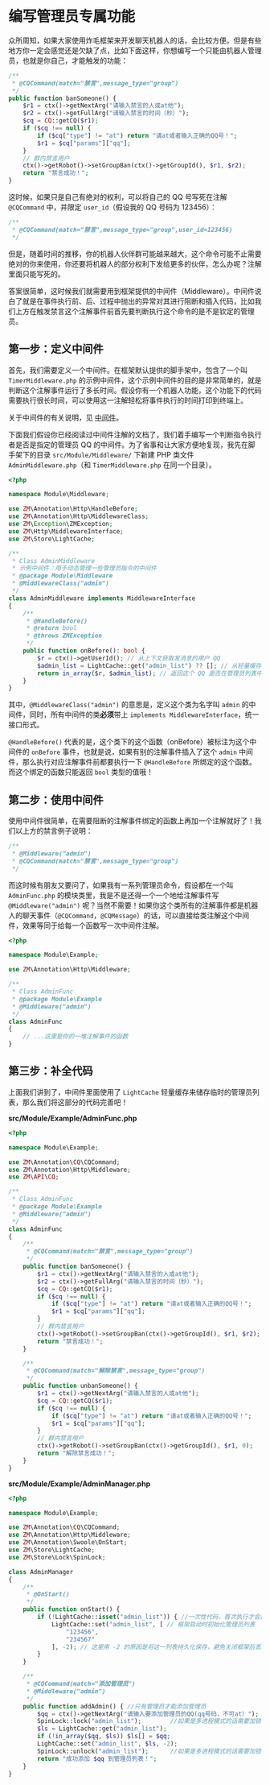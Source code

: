 # 编写管理员专属功能

众所周知，如果大家使用炸毛框架来开发聊天机器人的话，会比较方便。但是有些地方你一定会感觉还是欠缺了点，比如下面这样，你想编写一个只能由机器人管理员，也就是你自己，才能触发的功能：

```php
/**
 * @CQCommand(match="禁言",message_type="group")
 */
public function banSomeone() {
    $r1 = ctx()->getNextArg("请输入禁言的人或at他");
    $r2 = ctx()->getFullArg("请输入禁言的时间（秒）");
    $cq = CQ::getCQ($r1);
    if ($cq !== null) {
        if ($cq["type"] != "at") return "请at或者输入正确的QQ号！";
        $r1 = $cq["params"]["qq"];
    }
    // 群内禁言用户
    ctx()->getRobot()->setGroupBan(ctx()->getGroupId(), $r1, $r2);
    return "禁言成功！";
}
```

这时候，如果只是自己有绝对的权利，可以将自己的 QQ 号写死在注解 `@CQCommand` 中，并限定 `user_id`（假设我的 QQ 号码为 123456）：

```php
/**
 * @CQCommand(match="禁言",message_type="group",user_id=123456)
 */
```

但是，随着时间的推移，你的机器人伙伴群可能越来越大，这个命令可能不止需要绝对的你来使用，你还要将机器人的部分权利下发给更多的伙伴，怎么办呢？注解里面只能写死的。

答案很简单，这时候我们就需要用到框架提供的中间件（Middleware）。中间件说白了就是在事件执行前、后、过程中抛出的异常对其进行阻断和插入代码，比如我们上方在触发禁言这个注解事件前首先要判断执行这个命令的是不是钦定的管理员。

## 第一步：定义中间件

首先，我们需要定义一个中间件。在框架默认提供的脚手架中，包含了一个叫 `TimerMiddleware.php` 的示例中间件，这个示例中间件的目的是非常简单的，就是判断这个注解事件运行了多长时间。假设你有一个机器人功能，这个功能下的代码需要执行很长时间，可以使用这一注解轻松将事件执行的时间打印到终端上。

关于中间件的有关说明，见 [中间件](/event/middleware)。

下面我们假设你已经阅读过中间件注解的文档了，我们着手编写一个判断指令执行者是否是指定的管理员 QQ 的中间件。为了省事和让大家方便地复现，我先在脚手架下的目录 `src/Module/Middleware/` 下新建 PHP 类文件 `AdminMiddleware.php`（和 `TimerMiddleware.php` 在同一个目录）。

```php
<?php

namespace Module\Middleware;

use ZM\Annotation\Http\HandleBefore;
use ZM\Annotation\Http\MiddlewareClass;
use ZM\Exception\ZMException;
use ZM\Http\MiddlewareInterface;
use ZM\Store\LightCache;

/**
 * Class AdminMiddleware
 * 示例中间件：用于动态管理一些管理员指令的中间件
 * @package Module\Middleware
 * @MiddlewareClass("admin")
 */
class AdminMiddleware implements MiddlewareInterface
{
    /**
     * @HandleBefore()
     * @return bool
     * @throws ZMException
     */
    public function onBefore(): bool {
        $r = ctx()->getUserId(); // 从上下文获取发消息的用户 QQ
        $admin_list = LightCache::get("admin_list") ?? []; // 从轻量缓存获取管理员列表
        return in_array($r, $admin_list); // 返回这个 QQ 是否在管理员列表中
    }
}
```

其中，`@MiddlewareClass("admin")` 的意思是，定义这个类为名字叫 `admin` 的中间件，同时，所有中间件的类**必须**带上 `implements MiddlewareInterface`，统一接口形式。

`@HandleBefore()` 代表的是，这个类下的这个函数（onBefore）被标注为这个中间件的 `onBefore` 事件，也就是说，如果有别的注解事件插入了这个 `admin` 中间件，那么执行对应注解事件前都要执行一下 `@HandleBefore` 所绑定的这个函数。而这个绑定的函数只能返回 `bool` 类型的值哦！

## 第二步：使用中间件

使用中间件很简单，在需要阻断的注解事件绑定的函数上再加一个注解就好了！我们以上方的禁言例子说明：

```php
/**
 * @Middleware("admin")
 * @CQCommand(match="禁言",message_type="group")
 */
```

<chat-box :my-chats="[
    {type:0,content:'禁言 1234567 600'},
    {type:1,content:'禁言成功！'},
    {type:2,content:'假设我不在管理员名单里'},
    {type:0,content:'禁言 1234567 900'},
    {type:2,content:'机器人没有回复，因为中间件返回了 false，不继续执行'},
]"></chat-box>

而这时候有朋友又要问了，如果我有一系列管理员命令，假设都在一个叫 `AdminFunc.php` 的模块类里，我是不是还得一个一个地给注解事件写 `@Middleware("admin")` 呢？当然不需要！如果你这个类所有的注解事件都是机器人的聊天事件（`@CQCommand`，`@CQMessage`）的话，可以直接给类注解这个中间件，效果等同于给每一个函数写一次中间件注解。

```php
<?php

namespace Module\Example;

use ZM\Annotation\Http\Middleware;

/**
 * Class AdminFunc
 * @package Module\Example
 * @Middleware("admin")
 */
class AdminFunc
{ 
    // ...这里是你的一堆注解事件的函数
}
```

## 第三步：补全代码

上面我们讲到了，中间件里面使用了 `LightCache` 轻量缓存来储存临时的管理员列表，那么我们将这部分的代码完善吧！

**src/Module/Example/AdminFunc.php**

```php
<?php

namespace Module\Example;

use ZM\Annotation\CQ\CQCommand;
use ZM\Annotation\Http\Middleware;
use ZM\API\CQ;

/**
 * Class AdminFunc
 * @package Module\Example
 * @Middleware("admin")
 */
class AdminFunc
{
    /**
     * @CQCommand(match="禁言",message_type="group")
     */
    public function banSomeone() {
        $r1 = ctx()->getNextArg("请输入禁言的人或at他");
        $r2 = ctx()->getFullArg("请输入禁言的时间（秒）");
        $cq = CQ::getCQ($r1);
        if ($cq !== null) {
            if ($cq["type"] != "at") return "请at或者输入正确的QQ号！";
            $r1 = $cq["params"]["qq"];
        }
        // 群内禁言用户
        ctx()->getRobot()->setGroupBan(ctx()->getGroupId(), $r1, $r2);
        return "禁言成功！";
    }

    /**
     * @CQCommand(match="解除禁言",message_type="group")
     */
    public function unbanSomeone() {
        $r1 = ctx()->getNextArg("请输入禁言的人或at他");
        $cq = CQ::getCQ($r1);
        if ($cq !== null) {
            if ($cq["type"] != "at") return "请at或者输入正确的QQ号！";
            $r1 = $cq["params"]["qq"];
        }
        // 群内禁言用户
        ctx()->getRobot()->setGroupBan(ctx()->getGroupId(), $r1, 0);
        return "解除禁言成功！";
    }
}
```

**src/Module/Example/AdminManager.php**

```php
<?php

namespace Module\Example;

use ZM\Annotation\CQ\CQCommand;
use ZM\Annotation\Http\Middleware;
use ZM\Annotation\Swoole\OnStart;
use ZM\Store\LightCache;
use ZM\Store\Lock\SpinLock;

class AdminManager
{
    /**
     * @OnStart()
     */
    public function onStart() {
        if (!LightCache::isset("admin_list")) { //一次性代码，首次执行才会执行if
            LightCache::set("admin_list", [ // 框架启动时初始化管理员列表
                "123456",
                "234567"
            ], -2); // 这里用 -2 的原因是将这一列表持久化保存，避免关闭框架后丢失
        }
    }

    /**
     * @CQCommand(match="添加管理员")
     * @Middleware("admin")
     */
    public function addAdmin() { //只有管理员才能添加管理员
        $qq = ctx()->getNextArg("请输入要添加管理员的QQ(qq号码，不可at）");
        SpinLock::lock("admin_list");        //如果是多进程模式的话需要加锁
        $ls = LightCache::get("admin_list");
        if (!in_array($qq, $ls)) $ls[] = $qq;
        LightCache::set("admin_list", $ls, -2);
        SpinLock::unlock("admin_list");      //如果是多进程模式的话需要加锁
        return "成功添加 $qq 到管理员列表！";
    }
}
```

<chat-box :my-chats="[
    {type:2,content:'现在我是 123456'},
    {type:0,content:'禁言 13579 60'},
    {type:1,content:'禁言成功！'},
    {type:0,content:'解除禁言 13579'},
    {type:1,content:'解除禁言成功！'},
    {type:0,content:'添加管理员 98765'},
    {type:1,content:'成功添加 98765 到管理员列表！'},
    {type:2,content:'现在我是98765'},
    {type:0,content:'禁言 13579'},
    {type:1,content:'请输入禁言的时间（秒）'},
    {type:0,content:'120'},
    {type:1,content:'禁言成功！'},
]"></chat-box>
